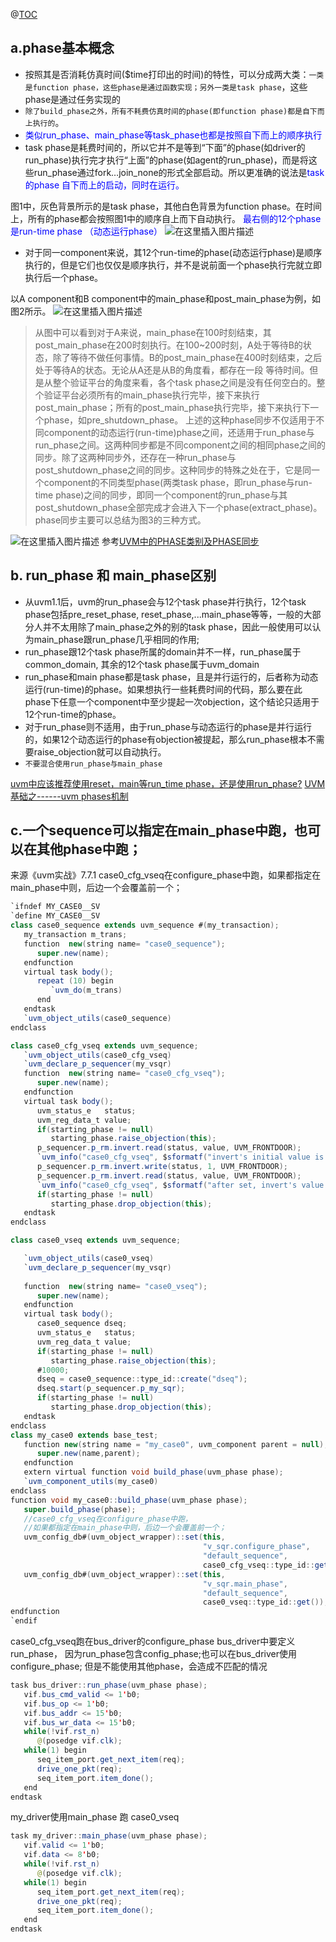@[TOC](uvm_phase)


## a.phase基本概念
- 按照其是否消耗仿真时间($time打印出的时间)的特性，可以分成两大类：`一类是function phase，这些phase是通过函数实现；另外一类是task phase`，这些phase是通过任务实现的
- `除了build_phase之外，所有不耗费仿真时间的phase(即function phase)都是自下而上执行的`。
- <font color=blue>类似run_phase、main_phase等task_phase也都是按照自下而上的顺序执行</font>
- task phase是耗费时间的，所以它并不是等到“下面”的phase(如driver的run_phase)执行完才执行“上面”的phase(如agent的run_phase)，而是将这些run_phase通过fork…join_none的形式全部启动。所以更准确的说法是<font color=blue>task 的phase 自下而上的启动，同时在运行。</font>


图1中，灰色背景所示的是task phase，其他白色背景为function phase。在时间上，所有的phase都会按照图1中的顺序自上而下自动执行。
<font color=blue>最右侧的12个phase是run-time phase （动态运行phase）</font>
![在这里插入图片描述](https://img-blog.csdnimg.cn/20210129130930674.png?x-oss-process=image/watermark,type_ZmFuZ3poZW5naGVpdGk,shadow_10,text_aHR0cHM6Ly9ibG9nLmNzZG4ubmV0L3dlaXhpbl8zOTA2MDUxNw==,size_16,color_FFFFFF,t_70)

- 对于同一component来说，其12个run-time的phase(动态运行phase)是顺序执行的，但是它们也仅仅是顺序执行，并不是说前面一个phase执行完就立即执行后一个phase。

以A component和B component中的main_phase和post_main_phase为例，如图2所示。
![在这里插入图片描述](https://img-blog.csdnimg.cn/20210129131219418.png?x-oss-process=image/watermark,type_ZmFuZ3poZW5naGVpdGk,shadow_10,text_aHR0cHM6Ly9ibG9nLmNzZG4ubmV0L3dlaXhpbl8zOTA2MDUxNw==,size_16,color_FFFFFF,t_70)
> 从图中可以看到对于A来说，main_phase在100时刻结束，其post_main_phase在200时刻执行。在100~200时刻，A处于等待B的状态，除了等待不做任何事情。B的post_main_phase在400时刻结束，之后处于等待A的状态。无论从A还是从B的角度看，都存在一段 等待时间。但是从整个验证平台的角度来看，各个task phase之间是没有任何空白的。整个验证平台必须所有的main_phase执行完毕，接下来执行post_main_phase；所有的post_main_phase执行完毕，接下来执行下一个phase，如pre_shutdown_phase。
上述的这种phase同步不仅适用于不同component的动态运行(run-time)phase之间，还适用于run_phase与run_phase之间。这两种同步都是不同component之间的相同phase之间的同步。除了这两种同步外，还存在一种run_phase与post_shutdown_phase之间的同步。这种同步的特殊之处在于，它是同一个component的不同类型phase(两类task phase，即run_phase与run-time phase)之间的同步，即同一个component的run_phase与其post_shutdown_phase全部完成才会进入下一个phase(extract_phase)。phase同步主要可以总结为图3的三种方式。

![在这里插入图片描述](https://img-blog.csdnimg.cn/20210129131355652.png)
参考[UVM中的PHASE类别及PHASE同步](https://blog.csdn.net/W1Z1Q/article/details/100903297)
## b. run_phase 和 main_phase区别
- 从uvm1.1后，uvm的run_phase会与12个task phase并行执行，12个task phase包括pre_reset_phase, reset_phase,...main_phase等等，一般的大部分人并不太用除了main_phase之外的别的task phase，因此一般使用可以认为main_phase跟run_phase几乎相同的作用;
- run_phase跟12个task phase所属的domain并不一样，run_phase属于common_domain, 其余的12个task phase属于uvm_domain
- run_phase和main phase都是task phase，且是并行运行的，后者称为动态运行(run-time)的phase。如果想执行一些耗费时间的代码，那么要在此phase下任意一个component中至少提起一次objection，这个结论只适用于12个run-time的phase。
- 对于run_phase则不适用，由于run_phase与动态运行的phase是并行运行的，如果12个动态运行的phase有objection被提起，那么run_phase根本不需要raise_objection就可以自动执行。
- `不要混合使用run_phase与main_phase`

[uvm中应该推荐使用reset，main等run_time phase，还是使用run_phase?](https://www.zhihu.com/question/363230741/answer/952490630)
[UVM基础之------uvm phases机制](https://www.cnblogs.com/bob62/p/3933432.html)

## c.一个sequence可以指定在main_phase中跑，也可以在其他phase中跑；
来源《uvm实战》7.7.1
case0_cfg_vseq在configure_phase中跑，如果都指定在main_phase中则，后边一个会覆盖前一个；
```java
`ifndef MY_CASE0__SV
`define MY_CASE0__SV
class case0_sequence extends uvm_sequence #(my_transaction);
   my_transaction m_trans;
   function  new(string name= "case0_sequence");
      super.new(name);
   endfunction 
   virtual task body();
      repeat (10) begin
         `uvm_do(m_trans)
      end
   endtask
   `uvm_object_utils(case0_sequence)
endclass

class case0_cfg_vseq extends uvm_sequence;
   `uvm_object_utils(case0_cfg_vseq)
   `uvm_declare_p_sequencer(my_vsqr)
   function  new(string name= "case0_cfg_vseq");
      super.new(name);
   endfunction 
   virtual task body();
      uvm_status_e   status;
      uvm_reg_data_t value;
      if(starting_phase != null) 
         starting_phase.raise_objection(this);
      p_sequencer.p_rm.invert.read(status, value, UVM_FRONTDOOR);
      `uvm_info("case0_cfg_vseq", $sformatf("invert's initial value is %0h", value), UVM_LOW)
      p_sequencer.p_rm.invert.write(status, 1, UVM_FRONTDOOR);
      p_sequencer.p_rm.invert.read(status, value, UVM_FRONTDOOR);
      `uvm_info("case0_cfg_vseq", $sformatf("after set, invert's value is %0h", value), UVM_LOW)
      if(starting_phase != null) 
         starting_phase.drop_objection(this);
   endtask
endclass

class case0_vseq extends uvm_sequence;

   `uvm_object_utils(case0_vseq)
   `uvm_declare_p_sequencer(my_vsqr)
   
   function  new(string name= "case0_vseq");
      super.new(name);
   endfunction 
   virtual task body();
      case0_sequence dseq;
      uvm_status_e   status;
      uvm_reg_data_t value;
      if(starting_phase != null) 
         starting_phase.raise_objection(this);
      #10000;
      dseq = case0_sequence::type_id::create("dseq");
      dseq.start(p_sequencer.p_my_sqr);      
      if(starting_phase != null) 
         starting_phase.drop_objection(this);
   endtask
endclass
class my_case0 extends base_test;
   function new(string name = "my_case0", uvm_component parent = null);
      super.new(name,parent);
   endfunction 
   extern virtual function void build_phase(uvm_phase phase); 
   `uvm_component_utils(my_case0)
endclass
function void my_case0::build_phase(uvm_phase phase);
   super.build_phase(phase);
   //case0_cfg_vseq在configure_phase中跑，
   //如果都指定在main_phase中则，后边一个会覆盖前一个；
   uvm_config_db#(uvm_object_wrapper)::set(this, 
                                           "v_sqr.configure_phase", 
                                           "default_sequence", 
                                           case0_cfg_vseq::type_id::get());
   uvm_config_db#(uvm_object_wrapper)::set(this, 
                                           "v_sqr.main_phase", 
                                           "default_sequence", 
                                           case0_vseq::type_id::get());
endfunction
`endif
```
case0_cfg_vseq跑在bus_driver的configure_phase
bus_driver中要定义run_phase， 因为run_phase包含config_phase;也可以在bus_driver使用configure_phase; 但是不能使用其他phase，会造成不匹配的情况
```java
task bus_driver::run_phase(uvm_phase phase);
   vif.bus_cmd_valid <= 1'b0;
   vif.bus_op <= 1'b0;
   vif.bus_addr <= 15'b0;
   vif.bus_wr_data <= 15'b0;
   while(!vif.rst_n)
      @(posedge vif.clk);
   while(1) begin
      seq_item_port.get_next_item(req);
      drive_one_pkt(req);
      seq_item_port.item_done();
   end
endtask
```
my_driver使用main_phase 跑  case0_vseq
```java
task my_driver::main_phase(uvm_phase phase);
   vif.valid <= 1'b0;
   vif.data <= 8'b0;
   while(!vif.rst_n)
      @(posedge vif.clk);
   while(1) begin
      seq_item_port.get_next_item(req);
      drive_one_pkt(req);
      seq_item_port.item_done();
   end
endtask
```
